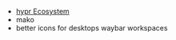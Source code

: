 - [hypr Ecosystem](https://wiki.hypr.land/Hypr-Ecosystem/)
- mako
- better icons for desktops waybar workspaces
